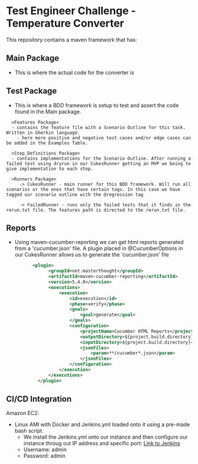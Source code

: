 # Test Engineer Challenge - Temperature Converter

This repository contains a maven framework that has:
  
## Main Package 
* This is where the actual code for the converter is

## Test Package 
* This is where a BDD framework is setup to test and assert the code found in the Main package.
```
  >Features Package<
  - contains the feature file with a Scenario Outline for this task. Written in Gherkin language.
    - here more positive and negative test cases and/or edge cases can be added in the Examples Table.

  >Step_Definitions Package<
  - contains implementations for the Scenario Outline. After running a failed test using dryrun in our CukesRunner getting an MVP we being to give implementation to each step. 

  >Runners Package<
     -> CukesRunner - main runner for this BDD framework. Will run all scenarios or the ones that have certain tags. In this case we have tagged our scenario outline with the @regression tag 
        
     -> FailedRunner - runs only the failed tests that it finds in the rerun.txt file. The features path is directed to the rerun.txt file.
```
## Reports
* Using maven-cucumber-reporting we can get html reports generated from a 'cucumber.json' file. A plugin placed in @CucumberOptions in our CukesRunner allows us to generate the 'cucumber.json' file
```xml
          <plugin>
                <groupId>net.masterthought</groupId>
                <artifactId>maven-cucumber-reporting</artifactId>
                <version>5.4.0</version>
                <executions>
                    <execution>
                        <id>execution</id>
                        <phase>verify</phase>
                        <goals>
                            <goal>generate</goal>
                        </goals>
                        <configuration>
                            <projectName>Cucumber HTML Reports</projectName>
                            <outputDirectory>${project.build.directory}</outputDirectory>
                            <inputDirectory>${project.build.directory}</inputDirectory>
                            <jsonFiles>
                                <param>**/cucumber*.json</param>
                            </jsonFiles>
                        </configuration>
                    </execution>
                </executions>
            </plugin>
```

## CI/CD Integration
Amazon EC2:
* Linux AMI with Docker and Jenkins.yml loaded onto it using a pre-made bash script.
  *  We install the Jenkins.yml onto our instance and then configure our instance throug out IP address and specific port: [Link to Jenkins](http://100.26.236.242:8080/)
    * Username: admin
    * Password: admin   
